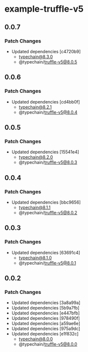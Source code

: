 # example-truffle-v5

## 0.0.7

### Patch Changes

- Updated dependencies [c4720b9]
  - typechain@8.3.0
  - @typechain/truffle-v5@8.0.5

## 0.0.6

### Patch Changes

- Updated dependencies [cd4bb0f]
  - typechain@8.2.1
  - @typechain/truffle-v5@8.0.4

## 0.0.5

### Patch Changes

- Updated dependencies [15541e4]
  - typechain@8.2.0
  - @typechain/truffle-v5@8.0.3

## 0.0.4

### Patch Changes

- Updated dependencies [bbc9656]
  - typechain@8.1.1
  - @typechain/truffle-v5@8.0.2

## 0.0.3

### Patch Changes

- Updated dependencies [63691c4]
  - typechain@8.1.0
  - @typechain/truffle-v5@8.0.1

## 0.0.2

### Patch Changes

- Updated dependencies [3a8a99a]
- Updated dependencies [5b9a7fb]
- Updated dependencies [e447bfb]
- Updated dependencies [978490f]
- Updated dependencies [a59ae6e]
- Updated dependencies [975a9dc]
- Updated dependencies [e1f832c]
  - typechain@8.0.0
  - @typechain/truffle-v5@8.0.0
